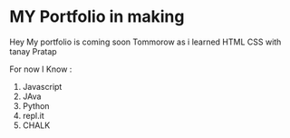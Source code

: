 # MY Portfolio in making


Hey  My portfolio is coming soon Tommorow as i learned HTML CSS with tanay Pratap


For now I Know :
1. Javascript 
2.  JAva
3. Python
4. repl.it
6. CHALK